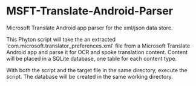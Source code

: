 # MSFT-Translate-Android-Parser
Microsoft Translate Android app parser for the xml/json data store.

This Phyton script will take the an extracted 'com.microsoft.translator_preferences.xml' file from a Microsoft Translate Android app and parse it for OCR and spoke translation content. Content will be placed in a SQLite database, one table for each content type.

With both the script and the target file in the same directory, execute the script. The database will be created in the same working directory.
